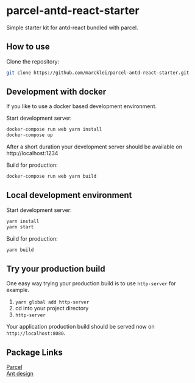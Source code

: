 # parcel-antd-react-starter

Simple starter kit for antd-react bundled with parcel.

## How to use

Clone the repository:

```sh
git clone https://github.com/marcklei/parcel-antd-react-starter.git
```

## Development with docker
If you like to use a docker based development environment.

Start development server:
```sh
docker-compose run web yarn install
docker-compose up 
```
After a short duration your development server should be available on http://localhost:1234

Build for production:
```sh
docker-compose run web yarn build 
```

## Local development environment

Start development server:
```sh
yarn install
yarn start
```

Build for production:
```sh
yarn build 
```

## Try your production build
One easy way trying your production build is to use `http-server` for example.

1. `yarn global add http-server`
2. cd into your project directory
3. `http-server`

Your application production build should be served now on `http://localhost:8080`.


## Package Links
[Parcel](https://parceljs.org/)  
[Ant design](https://ant.design/)
